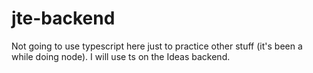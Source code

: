# jte-backend

Not going to use typescript here just to practice other stuff (it's been a while doing node). I will use ts on the Ideas backend.
